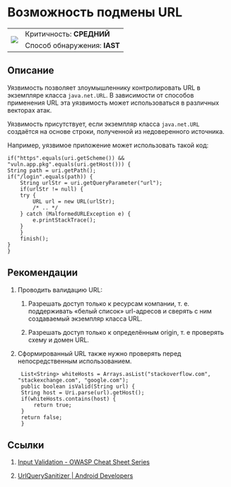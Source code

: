 # Возможность подмены URL

<table class='noborder'>
    <colgroup>
      <col/>
      <col/>
    </colgroup>
    <tbody>
      <tr>
        <td rowspan="2"><img src="../../../img/defekt_srednij.png"/></td>
        <td>Критичность:<strong> СРЕДНИЙ</strong></td>
      </tr>
      <tr>
        <td>Способ обнаружения:<strong> IAST</strong></td>
      </tr>
    </tbody>
</table>

## Описание

Уязвимость позволяет злоумышленнику контролировать URL в экземпляре класса `java.net.URL`. В зависимости от способов применения URL эта уязвимость может использоваться в различных векторах атак.

Уязвимость присутствует, если экземпляр класса `java.net.URL` создаётся на основе строки, полученной из недоверенного источника.

Например, уязвимое приложение может использовать такой код:


    if("https".equals(uri.getScheme()) && "vuln.app.pkg".equals(uri.getHost())) {
    String path = uri.getPath();
    if("/login".equals(path)) {
        String urlStr = uri.getQueryParameter("url");
        if(urlStr != null) {
        try {
            URL url = new URL(urlStr);
            /* .. */
        } catch (MalformedURLException e) {
            e.printStackTrace();
        }
        }
        finish();
    }
    }

## Рекомендации

1. Проводить валидацию URL:

    1. Разрешать доступ только к ресурсам компании, т. е. поддерживать «белый список» url-адресов и сверять с ним создаваемый экземпляр класса URL.

    2. Разрешать доступ только к определённым origin, т. е проверять схему и домен URL.

2. Сформированный URL также нужно проверять перед непосредственным использованием.

        List<String> whiteHosts = Arrays.asList("stackoverflow.com",  "stackexchange.com", "google.com");
        public boolean isValid(String url) {
        String host = Uri.parse(url).getHost();
        if(whiteHosts.contains(host) {
            return true;
        }
        return false;
        }

## Ссылки

1. [Input Validation - OWASP Cheat Sheet Series](https://cheatsheetseries.owasp.org/cheatsheets/Input_Validation_Cheat_Sheet.html) 

2. [UrlQuerySanitizer  |  Android Developers](https://developer.android.com/reference/android/net/UrlQuerySanitizer) 